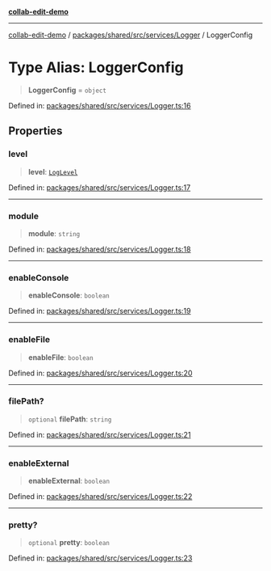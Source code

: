 [**collab-edit-demo**](../../../../../../README.md)

***

[collab-edit-demo](../../../../../../README.md) / [packages/shared/src/services/Logger](../README.md) / LoggerConfig

# Type Alias: LoggerConfig

> **LoggerConfig** = `object`

Defined in: [packages/shared/src/services/Logger.ts:16](https://github.com/austyle-io/pub-sub-demo/blob/facd25f09850fc4e78e94ce267c52e173d869933/packages/shared/src/services/Logger.ts#L16)

## Properties

### level

> **level**: [`LogLevel`](LogLevel.md)

Defined in: [packages/shared/src/services/Logger.ts:17](https://github.com/austyle-io/pub-sub-demo/blob/facd25f09850fc4e78e94ce267c52e173d869933/packages/shared/src/services/Logger.ts#L17)

***

### module

> **module**: `string`

Defined in: [packages/shared/src/services/Logger.ts:18](https://github.com/austyle-io/pub-sub-demo/blob/facd25f09850fc4e78e94ce267c52e173d869933/packages/shared/src/services/Logger.ts#L18)

***

### enableConsole

> **enableConsole**: `boolean`

Defined in: [packages/shared/src/services/Logger.ts:19](https://github.com/austyle-io/pub-sub-demo/blob/facd25f09850fc4e78e94ce267c52e173d869933/packages/shared/src/services/Logger.ts#L19)

***

### enableFile

> **enableFile**: `boolean`

Defined in: [packages/shared/src/services/Logger.ts:20](https://github.com/austyle-io/pub-sub-demo/blob/facd25f09850fc4e78e94ce267c52e173d869933/packages/shared/src/services/Logger.ts#L20)

***

### filePath?

> `optional` **filePath**: `string`

Defined in: [packages/shared/src/services/Logger.ts:21](https://github.com/austyle-io/pub-sub-demo/blob/facd25f09850fc4e78e94ce267c52e173d869933/packages/shared/src/services/Logger.ts#L21)

***

### enableExternal

> **enableExternal**: `boolean`

Defined in: [packages/shared/src/services/Logger.ts:22](https://github.com/austyle-io/pub-sub-demo/blob/facd25f09850fc4e78e94ce267c52e173d869933/packages/shared/src/services/Logger.ts#L22)

***

### pretty?

> `optional` **pretty**: `boolean`

Defined in: [packages/shared/src/services/Logger.ts:23](https://github.com/austyle-io/pub-sub-demo/blob/facd25f09850fc4e78e94ce267c52e173d869933/packages/shared/src/services/Logger.ts#L23)
